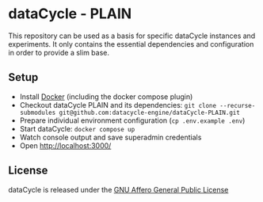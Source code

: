 # dataCycle - PLAIN

This repository can be used as a basis for specific dataCycle instances and experiments. It only contains the essential dependencies and configuration in order to provide a slim base.

## Setup

* Install [Docker](https://docs.docker.com/get-docker/) (including the docker compose plugin)
* Checkout dataCycle PLAIN and its dependencies:
  `git clone --recurse-submodules git@github.com:datacycle-engine/dataCycle-PLAIN.git`
* Prepare individual environment configuration (`cp .env.example .env`)
* Start dataCycle:
  `docker compose up`
* Watch console output and save superadmin credentials
* Open [http://localhost:3000/](http://localhost:3000/)

## License

dataCycle is released under the [GNU Affero General Public License](https://www.gnu.org/licenses/agpl-3.0-standalone.html)
